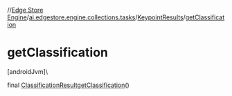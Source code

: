 //[Edge Store Engine](../../../index.md)/[ai.edgestore.engine.collections.tasks](../index.md)/[KeypointResults](index.md)/[getClassification](get-classification.md)

# getClassification

[androidJvm]\

final [ClassificationResult](../-classification-result/index.md)[getClassification](get-classification.md)()

